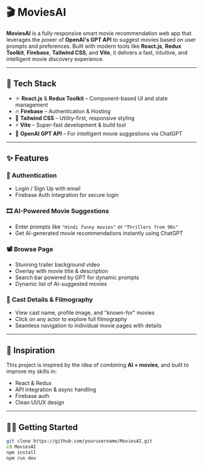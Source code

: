 # 🎬 MoviesAI

**MoviesAI** is a fully responsive smart movie recommendation web app that leverages the power of **OpenAI's GPT API** to suggest movies based on user prompts and preferences. Built with modern tools like **React.js**, **Redux Toolkit**, **Firebase**, **Tailwind CSS**, and **Vite**, it delivers a fast, intuitive, and intelligent movie discovery experience.

---

## 🚀 Tech Stack

- ⚛️ **React.js** & **Redux Toolkit** – Component-based UI and state management  
- 🔥 **Firebase** – Authentication & Hosting  
- 💨 **Tailwind CSS** – Utility-first, responsive styling  
- ⚡ **Vite** – Super-fast development & build tool  
- 🧠 **OpenAI GPT API** – For intelligent movie suggestions via ChatGPT  

---

## ✨ Features

### 🔐 Authentication  
- Login / Sign Up with email  
- Firebase Auth integration for secure login  

### 🎞️ AI-Powered Movie Suggestions  
- Enter prompts like `"Hindi funny movies"` or `"Thrillers from 90s"`  
- Get AI-generated movie recommendations instantly using ChatGPT  

### 📽️ Browse Page  
- Stunning trailer background video  
- Overlay with movie title & description  
- Search bar powered by GPT for dynamic prompts  
- Dynamic list of AI-suggested movies  

### 👥 Cast Details & Filmography  
- View cast name, profile image, and "known-for" movies  
- Click on any actor to explore full filmography  
- Seamless navigation to individual movie pages with details  

---

## 🧠 Inspiration  
This project is inspired by the idea of combining **AI + movies**, and built to improve my skills in:  
- React & Redux  
- API integration & async handling  
- Firebase auth  
- Clean UI/UX design  

---

## 🧑‍💻 Getting Started

```bash
git clone https://github.com/yourusername/MoviesAI.git
cd MoviesAI
npm install
npm run dev
